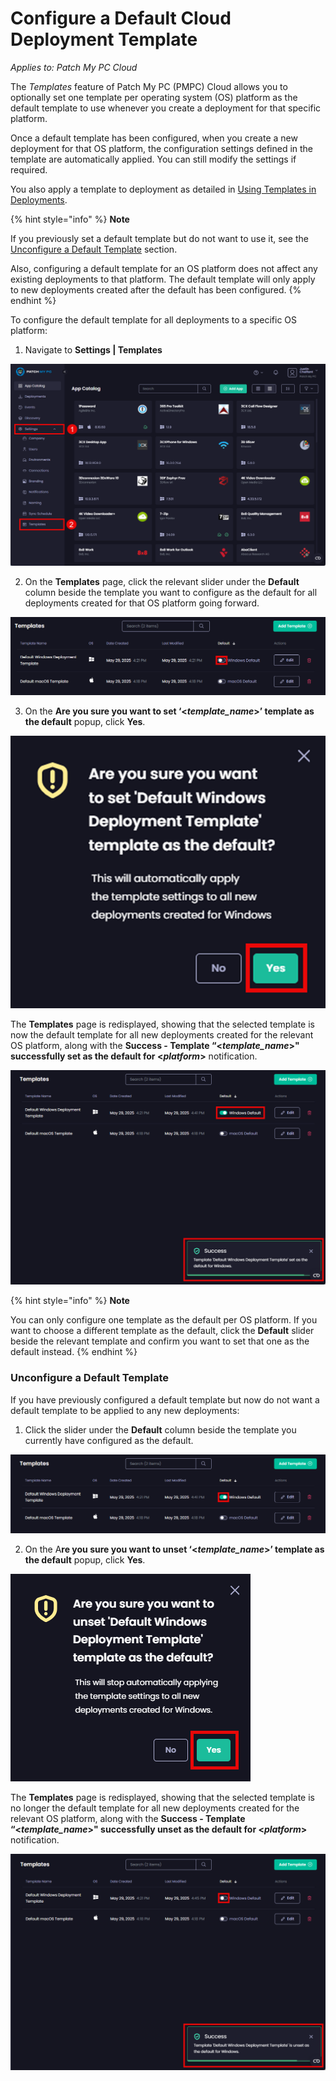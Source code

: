 # Configure a Default Cloud Deployment Template

_Applies to: Patch My PC Cloud_

The _Templates_ feature of Patch My PC (PMPC) Cloud allows you to optionally set one template per operating system (OS) platform as the default template to use whenever you create a deployment for that specific platform.

Once a default template has been configured, when you create a new deployment for that OS platform, the configuration settings defined in the template are automatically applied. You can still modify the settings if required.

You also apply a template to deployment as detailed in [Using Templates in Deployments](../../cloud-deployments/use-a-template-in-cloud-deployments.md).

{% hint style="info" %}
**Note**

If you previously set a default template but do not want to use it, see the [Unconfigure a Default Template](configure-a-default-cloud-deployment-template.md#unconfigure-a-default-template) section.

Also, configuring a default template for an OS platform does not affect any existing deployments to that platform. The default template will only apply to new deployments created after the default has been configured.
{% endhint %}

To configure the default template for all deployments to a specific OS platform:

1. Navigate to **Settings | Templates**

![Navigating to “Settings | Templates”](/_images/image-(261).png "Navigating to “Settings | Templates”")

2. On the **Templates** page, click the relevant slider under the **Default** column beside the template you want to configure as the default for all deployments created for that OS platform going forward.

![Clicking the “default” slider beside the relevant template](/_images/image-(47).png "Clicking the “default” slider beside the relevant template")

3. On the **Are you sure you want to set ‘<**_**template\_name**_**>’ template as the default** popup, click **Yes**.

![](/_images/image-(263).png "")

The **Templates** page is redisplayed, showing that the selected template is now the default template for all new deployments created for the relevant OS platform, along with the **Success - Template “<**_**template\_name**_**>" successfully set as the default for <**_**platform**_**>** notification.

![](/_images/image-(49).png "")

{% hint style="info" %}
**Note**

You can only configure one template as the default per OS platform. If you want to choose a different template as the default, click the **Default** slider beside the relevant template and confirm you want to set that one as the default instead.
{% endhint %}

### Unconfigure a Default Template

If you have previously configured a default template but now do not want a default template to be applied to any new deployments:

1. Click the slider under the **Default** column beside the template you currently have configured as the default.

![Clicking the slider under the “Default” column beside the template currently configured as the default.](/_images/image-(51).png "Clicking the slider under the “Default” column beside the template currently configured as the default.")

2. On the A**re you sure you want to unset ‘<**_**template\_name**_**>’ template as the default** popup, click **Yes**.

![](/_images/image-(266).png "")

The **Templates** page is redisplayed, showing that the selected template is no longer the default template for all new deployments created for the relevant OS platform, along with the **Success - Template “<**_**template\_name**_**>" successfully unset as the default for <**_**platform**_**>** notification.

![](/_images/image-(52).png "")